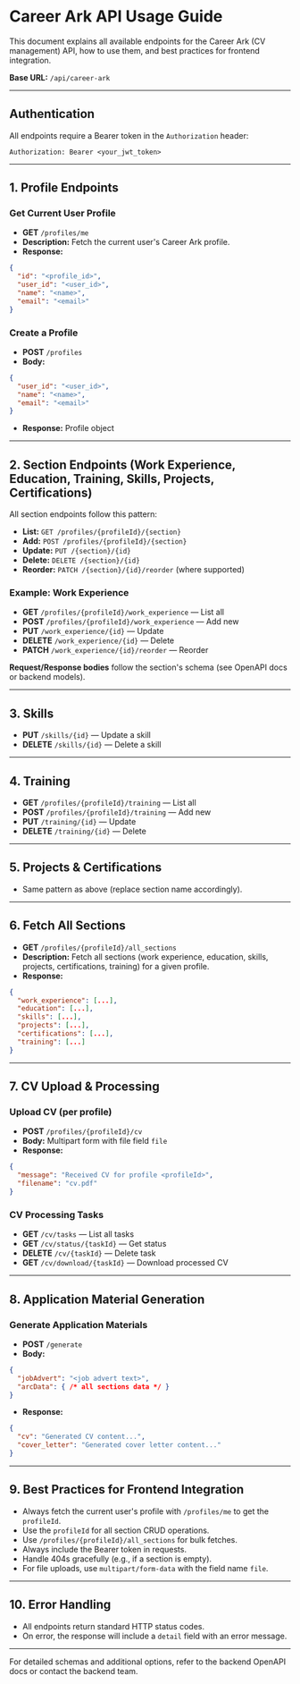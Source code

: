 # Career Ark API Usage Guide

This document explains all available endpoints for the Career Ark (CV management) API, how to use them, and best practices for frontend integration.

**Base URL:** `/api/career-ark`

---

## Authentication
All endpoints require a Bearer token in the `Authorization` header:
```
Authorization: Bearer <your_jwt_token>
```

---

## 1. Profile Endpoints

### Get Current User Profile
- **GET** `/profiles/me`
- **Description:** Fetch the current user's Career Ark profile.
- **Response:**
```json
{
  "id": "<profile_id>",
  "user_id": "<user_id>",
  "name": "<name>",
  "email": "<email>"
}
```

### Create a Profile
- **POST** `/profiles`
- **Body:**
```json
{
  "user_id": "<user_id>",
  "name": "<name>",
  "email": "<email>"
}
```
- **Response:** Profile object

---

## 2. Section Endpoints (Work Experience, Education, Training, Skills, Projects, Certifications)

All section endpoints follow this pattern:
- **List:** `GET /profiles/{profileId}/{section}`
- **Add:** `POST /profiles/{profileId}/{section}`
- **Update:** `PUT /{section}/{id}`
- **Delete:** `DELETE /{section}/{id}`
- **Reorder:** `PATCH /{section}/{id}/reorder` (where supported)

### Example: Work Experience
- **GET** `/profiles/{profileId}/work_experience` — List all
- **POST** `/profiles/{profileId}/work_experience` — Add new
- **PUT** `/work_experience/{id}` — Update
- **DELETE** `/work_experience/{id}` — Delete
- **PATCH** `/work_experience/{id}/reorder` — Reorder

**Request/Response bodies** follow the section's schema (see OpenAPI docs or backend models).

---

## 3. Skills
- **PUT** `/skills/{id}` — Update a skill
- **DELETE** `/skills/{id}` — Delete a skill

---

## 4. Training
- **GET** `/profiles/{profileId}/training` — List all
- **POST** `/profiles/{profileId}/training` — Add new
- **PUT** `/training/{id}` — Update
- **DELETE** `/training/{id}` — Delete

---

## 5. Projects & Certifications
- Same pattern as above (replace section name accordingly).

---

## 6. Fetch All Sections
- **GET** `/profiles/{profileId}/all_sections`
- **Description:** Fetch all sections (work experience, education, skills, projects, certifications, training) for a given profile.
- **Response:**
```json
{
  "work_experience": [...],
  "education": [...],
  "skills": [...],
  "projects": [...],
  "certifications": [...],
  "training": [...]
}
```

---

## 7. CV Upload & Processing

### Upload CV (per profile)
- **POST** `/profiles/{profileId}/cv`
- **Body:** Multipart form with file field `file`
- **Response:**
```json
{
  "message": "Received CV for profile <profileId>",
  "filename": "cv.pdf"
}
```

### CV Processing Tasks
- **GET** `/cv/tasks` — List all tasks
- **GET** `/cv/status/{taskId}` — Get status
- **DELETE** `/cv/{taskId}` — Delete task
- **GET** `/cv/download/{taskId}` — Download processed CV

---

## 8. Application Material Generation

### Generate Application Materials
- **POST** `/generate`
- **Body:**
```json
{
  "jobAdvert": "<job advert text>",
  "arcData": { /* all sections data */ }
}
```
- **Response:**
```json
{
  "cv": "Generated CV content...",
  "cover_letter": "Generated cover letter content..."
}
```

---

## 9. Best Practices for Frontend Integration
- Always fetch the current user's profile with `/profiles/me` to get the `profileId`.
- Use the `profileId` for all section CRUD operations.
- Use `/profiles/{profileId}/all_sections` for bulk fetches.
- Always include the Bearer token in requests.
- Handle 404s gracefully (e.g., if a section is empty).
- For file uploads, use `multipart/form-data` with the field name `file`.

---

## 10. Error Handling
- All endpoints return standard HTTP status codes.
- On error, the response will include a `detail` field with an error message.

---

For detailed schemas and additional options, refer to the backend OpenAPI docs or contact the backend team. 